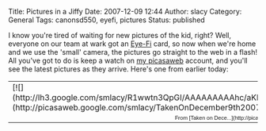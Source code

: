 Title: Pictures in a Jiffy
Date: 2007-12-09 12:44
Author: slacy
Category: General
Tags: canonsd550, eyefi, pictures
Status: published

I know you're tired of waiting for new pictures of the kid, right? Well,
everyone on our team at wark got an [Eye-Fi](http://eye.fi) card, so now
when we're home and we use the 'small' camera, the pictures go straight
to the web in a flash! All you've got to do is keep a watch on [my
picasaweb](http://picasaweb.google.com/smlacy) account, and you'll see
the latest pictures as they arrive. Here's one from earlier today:

<table style="width:auto;">
<tr>
<td>
[![](http://lh3.google.com/smlacy/R1wwtn3QpGI/AAAAAAAAAhc/aKNBPeUtjTc/s400/IMG_4890.JPG)](http://picasaweb.google.com/smlacy/TakenOnDecember9th2007/photo#5142038434903270498)

</td>
</tr>
<tr>
</tr>
<tr>
<td style="font-family:arial,sans-serif; font-size:11px; text-align:right">
From [Taken on
Dece...](http://picasaweb.google.com/smlacy/TakenOnDecember9th2007)

</td>
</tr>
</table>

